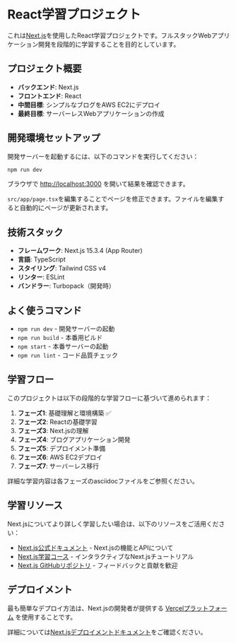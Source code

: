 # React学習プロジェクト

これは[Next.js](https://nextjs.org)を使用したReact学習プロジェクトです。フルスタックWebアプリケーション開発を段階的に学習することを目的としています。

## プロジェクト概要

- **バックエンド**: Next.js
- **フロントエンド**: React
- **中間目標**: シンプルなブログをAWS EC2にデプロイ
- **最終目標**: サーバーレスWebアプリケーションの作成

## 開発環境セットアップ

開発サーバーを起動するには、以下のコマンドを実行してください：

```bash
npm run dev
```

ブラウザで [http://localhost:3000](http://localhost:3000) を開いて結果を確認できます。

`src/app/page.tsx`を編集することでページを修正できます。ファイルを編集すると自動的にページが更新されます。

## 技術スタック

- **フレームワーク**: Next.js 15.3.4 (App Router)
- **言語**: TypeScript
- **スタイリング**: Tailwind CSS v4
- **リンター**: ESLint
- **バンドラー**: Turbopack（開発時）

## よく使うコマンド

- `npm run dev` - 開発サーバーの起動
- `npm run build` - 本番用ビルド
- `npm start` - 本番サーバーの起動
- `npm run lint` - コード品質チェック

## 学習フロー

このプロジェクトは以下の段階的な学習フローに基づいて進められます：

1. **フェーズ1**: 基礎理解と環境構築 ✅
2. **フェーズ2**: Reactの基礎学習
3. **フェーズ3**: Next.jsの理解
4. **フェーズ4**: ブログアプリケーション開発
5. **フェーズ5**: デプロイメント準備
6. **フェーズ6**: AWS EC2デプロイ
7. **フェーズ7**: サーバーレス移行

詳細な学習内容は各フェーズのasciidocファイルをご参照ください。

## 学習リソース

Next.jsについてより詳しく学習したい場合は、以下のリソースをご活用ください：

- [Next.js公式ドキュメント](https://nextjs.org/docs) - Next.jsの機能とAPIについて
- [Next.js学習コース](https://nextjs.org/learn) - インタラクティブなNext.jsチュートリアル
- [Next.js GitHubリポジトリ](https://github.com/vercel/next.js) - フィードバックと貢献を歓迎

## デプロイメント

最も簡単なデプロイ方法は、Next.jsの開発者が提供する [Vercelプラットフォーム](https://vercel.com/new?utm_medium=default-template&filter=next.js&utm_source=create-next-app&utm_campaign=create-next-app-readme) を使用することです。

詳細については[Next.jsデプロイメントドキュメント](https://nextjs.org/docs/app/building-your-application/deploying)をご確認ください。

